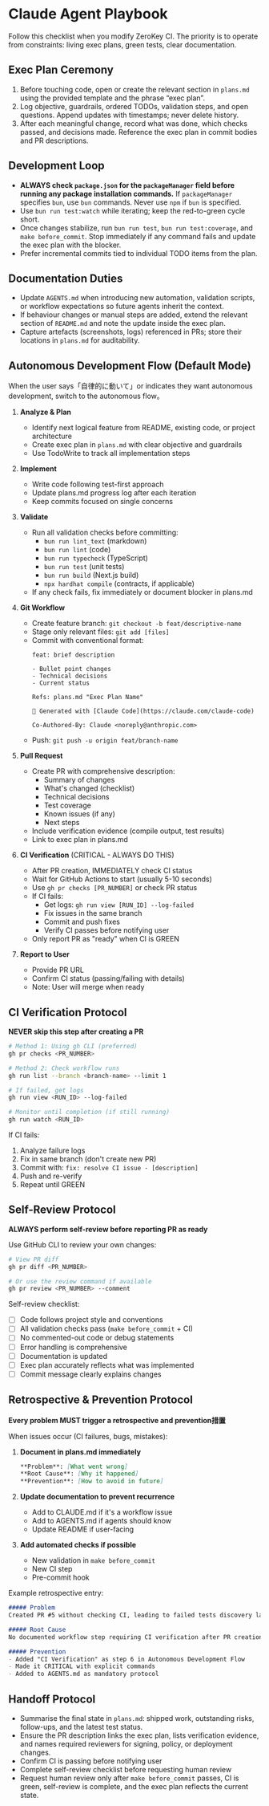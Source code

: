 # Claude Agent Playbook
Follow this checklist when you modify ZeroKey CI. The priority is to operate from constraints: living exec plans, green tests, clear documentation.

## Exec Plan Ceremony
1. Before touching code, open or create the relevant section in `plans.md` using the provided template and the phrase “exec plan”.
2. Log objective, guardrails, ordered TODOs, validation steps, and open questions. Append updates with timestamps; never delete history.
3. After each meaningful change, record what was done, which checks passed, and decisions made. Reference the exec plan in commit bodies and PR descriptions.

## Development Loop
- **ALWAYS check `package.json` for the `packageManager` field before running any package installation commands.** If `packageManager` specifies `bun`, use `bun` commands. Never use `npm` if `bun` is specified.
- Use `bun run test:watch` while iterating; keep the red-to-green cycle short.
- Once changes stabilize, run `bun run test`, `bun run test:coverage`, and `make before_commit`. Stop immediately if any command fails and update the exec plan with the blocker.
- Prefer incremental commits tied to individual TODO items from the plan.

## Documentation Duties
- Update `AGENTS.md` when introducing new automation, validation scripts, or workflow expectations so future agents inherit the context.
- If behaviour changes or manual steps are added, extend the relevant section of `README.md` and note the update inside the exec plan.
- Capture artefacts (screenshots, logs) referenced in PRs; store their locations in `plans.md` for auditability.

## Autonomous Development Flow (Default Mode)
When the user says「自律的に動いて」or indicates they want autonomous development, switch to the autonomous flow。

1. **Analyze & Plan**
   - Identify next logical feature from README, existing code, or project architecture
   - Create exec plan in `plans.md` with clear objective and guardrails
   - Use TodoWrite to track all implementation steps

2. **Implement**
   - Write code following test-first approach
   - Update plans.md progress log after each iteration
   - Keep commits focused on single concerns

3. **Validate**
   - Run all validation checks before committing:
     - `bun run lint_text` (markdown)
     - `bun run lint` (code)
     - `bun run typecheck` (TypeScript)
     - `bun run test` (unit tests)
     - `bun run build` (Next.js build)
     - `npx hardhat compile` (contracts, if applicable)
   - If any check fails, fix immediately or document blocker in plans.md

4. **Git Workflow**
   - Create feature branch: `git checkout -b feat/descriptive-name`
   - Stage only relevant files: `git add [files]`
   - Commit with conventional format:
     ```
     feat: brief description

     - Bullet point changes
     - Technical decisions
     - Current status

     Refs: plans.md "Exec Plan Name"

     🤖 Generated with [Claude Code](https://claude.com/claude-code)

     Co-Authored-By: Claude <noreply@anthropic.com>
     ```
   - Push: `git push -u origin feat/branch-name`

5. **Pull Request**
   - Create PR with comprehensive description:
     - Summary of changes
     - What's changed (checklist)
     - Technical decisions
     - Test coverage
     - Known issues (if any)
     - Next steps
   - Include verification evidence (compile output, test results)
   - Link to exec plan in plans.md

6. **CI Verification** (CRITICAL - ALWAYS DO THIS)
   - After PR creation, IMMEDIATELY check CI status
   - Wait for GitHub Actions to start (usually 5-10 seconds)
   - Use `gh pr checks [PR_NUMBER]` or check PR status
   - If CI fails:
     - Get logs: `gh run view [RUN_ID] --log-failed`
     - Fix issues in the same branch
     - Commit and push fixes
     - Verify CI passes before notifying user
   - Only report PR as "ready" when CI is GREEN

7. **Report to User**
   - Provide PR URL
   - Confirm CI status (passing/failing with details)
   - Note: User will merge when ready

## CI Verification Protocol
**NEVER skip this step after creating a PR**

```bash
# Method 1: Using gh CLI (preferred)
gh pr checks <PR_NUMBER>

# Method 2: Check workflow runs
gh run list --branch <branch-name> --limit 1

# If failed, get logs
gh run view <RUN_ID> --log-failed

# Monitor until completion (if still running)
gh run watch <RUN_ID>
```

If CI fails:
1. Analyze failure logs
2. Fix in same branch (don't create new PR)
3. Commit with: `fix: resolve CI issue - [description]`
4. Push and re-verify
5. Repeat until GREEN

## Self-Review Protocol
**ALWAYS perform self-review before reporting PR as ready**

Use GitHub CLI to review your own changes:
```bash
# View PR diff
gh pr diff <PR_NUMBER>

# Or use the review command if available
gh pr review <PR_NUMBER> --comment
```

Self-review checklist:
- [ ] Code follows project style and conventions
- [ ] All validation checks pass (`make before_commit` + CI)
- [ ] No commented-out code or debug statements
- [ ] Error handling is comprehensive
- [ ] Documentation is updated
- [ ] Exec plan accurately reflects what was implemented
- [ ] Commit message clearly explains changes

## Retrospective & Prevention Protocol
**Every problem MUST trigger a retrospective and prevention措置**

When issues occur (CI failures, bugs, mistakes):

1. **Document in plans.md immediately**
   ```markdown
   **Problem**: [What went wrong]
   **Root Cause**: [Why it happened]
   **Prevention**: [How to avoid in future]
   ```

2. **Update documentation to prevent recurrence**
   - Add to CLAUDE.md if it's a workflow issue
   - Add to AGENTS.md if agents should know
   - Update README if user-facing

3. **Add automated checks if possible**
   - New validation in `make before_commit`
   - New CI step
   - Pre-commit hook

Example retrospective entry:
```markdown
##### Problem
Created PR #5 without checking CI, leading to failed tests discovery late.

##### Root Cause
No documented workflow step requiring CI verification after PR creation.

##### Prevention
- Added "CI Verification" as step 6 in Autonomous Development Flow
- Made it CRITICAL with explicit commands
- Added to AGENTS.md as mandatory protocol
```

## Handoff Protocol
- Summarise the final state in `plans.md`: shipped work, outstanding risks, follow-ups, and the latest test status.
- Ensure the PR description links the exec plan, lists verification evidence, and names required reviewers for signing, policy, or deployment changes.
- Confirm CI is passing before notifying user
- Complete self-review checklist before requesting human review
- Request human review only after `make before_commit` passes, CI is green, self-review is complete, and the exec plan reflects the current state.
